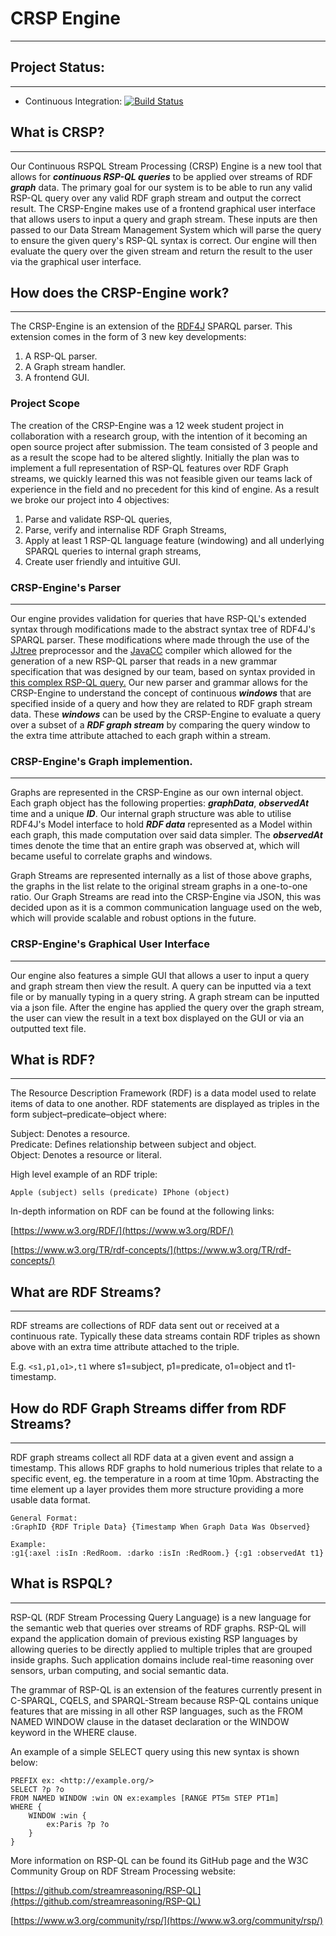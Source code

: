 # CRSP Engine
---

## Project Status:
---
* Continuous Integration: [![Build Status](https://travis-ci.org/FraserBrown/CRSP-Engine.svg?branch=master)](https://travis-ci.org/FraserBrown/CRSP-Engine)

## What is CRSP?
---

Our Continuous RSPQL Stream Processing (CRSP) Engine is a new tool that allows for ***continuous RSP-QL queries*** to be applied over streams of RDF ***graph*** data. 
The primary goal for our system is to be able to run any valid RSP-QL query over any valid RDF graph stream and output the correct result. 
The CRSP-Engine makes use of a frontend graphical user interface that allows users to input a query and graph stream. 
These inputs are then passed to our Data Stream Management System which will parse the query to ensure the given query's RSP-QL syntax is correct. 
Our engine will then evaluate the query over the given stream and return the result to the user via the graphical user interface.

## How does the CRSP-Engine work?
---

The CRSP-Engine is an extension of the [RDF4J](http://rdf4j.org/) SPARQL parser. 
This extension comes in the form of 3 new key developments:
1. A RSP-QL parser.
2. A Graph stream handler.
3. A frontend GUI.

### Project Scope
The creation of the CRSP-Engine was a 12 week student project in collaboration with a research group, with the intention of it becoming an open source project after submission. The team consisted of 3 people and as a result the scope had to be altered slightly. Initially the plan was to implement a full representation of RSP-QL features over RDF Graph streams, we quickly learned this was not feasible given  our teams lack of experience in the field and no precedent for this kind of engine.  As a result we broke our project into 4 objectives:
1. Parse and validate RSP-QL queries,  
2. Parse, verify and internalise RDF Graph Streams, 
3. Apply at least 1 RSP-QL language feature (windowing) and all underlying SPARQL queries to internal graph streams, 
4. Create user friendly and intuitive GUI.

### CRSP-Engine's Parser
---

Our engine provides validation for queries that have RSP-QL's extended syntax through modifications made to the abstract syntax tree of RDF4J's SPARQL parser. 
These modifications where made through the use of the [JJtree](https://javacc.org/jjtree) preprocessor and the [JavaCC](https://javacc.org/) compiler which allowed for the generation of a new RSP-QL parser that reads in a new grammar specification that was designed by our team, based on syntax provided in [this complex RSP-QL query.](https://github.com/streamreasoning/RSP-QL/blob/gh-pages/Example_of_RSP-QL_query.md)
Our new parser and grammar allows for the CRSP-Engine to understand the concept of continuous ***windows*** that are specified inside of a query and how they are related to RDF graph stream data. 
These ***windows*** can be used by the CRSP-Engine to evaluate a query over a subset of a ***RDF graph stream*** by comparing the query window to the extra time attribute attached to each graph within a stream. 

### CRSP-Engine's Graph implemention.
---

Graphs are represented in the CRSP-Engine as our own internal object. Each graph object has the following properties: ***graphData***, ***observedAt*** time and a unique ***ID***. Our internal graph structure was able to utilise RDF4J's Model interface to hold ***RDF data*** represented as a Model within each graph, this made computation over said data simpler. The ***observedAt*** times denote the time that an entire graph was observed at, which will became useful to correlate graphs and windows.

Graph Streams are represented internally as a list of those above graphs, the graphs in the list relate to the original stream graphs in a one-to-one ratio. Our Graph Streams are read into the CRSP-Engine via JSON, this was decided upon as it is a common communication language used on the web, which will provide scalable and robust options in the future.


### CRSP-Engine's Graphical User Interface
---

Our engine also features a simple GUI that allows a user to input a query and graph stream then view the result. A query can be inputted via a text file or by manually typing in a query string. A graph stream can be inputted via a json file. After the engine has applied the query over the graph stream, the user can view the result in a text box displayed on the GUI or via an outputted text file.

## What is RDF?
---

The Resource Description Framework (RDF) is a data model used to relate items of data to one another. RDF statements are displayed as triples in the form subject–predicate–object where:

Subject: Denotes a resource.  
Predicate: Defines relationship between subject and object.  
Object: Denotes a resource or literal.  

High level example of an RDF triple:

```
Apple (subject) sells (predicate) IPhone (object)
```

In-depth information on RDF can be found at the following links:

[https://www.w3.org/RDF/](https://www.w3.org/RDF/)

[https://www.w3.org/TR/rdf-concepts/](https://www.w3.org/TR/rdf-concepts/)

## What are RDF Streams?
---

RDF streams are collections of RDF data sent out or received at a continuous rate. Typically these data streams contain RDF triples as shown above with an extra time attribute attached to the triple.

E.g. `<s1,p1,o1>,t1` where s1=subject, p1=predicate, o1=object and t1-timestamp.

## How do RDF Graph Streams differ from RDF Streams?
---

RDF graph streams collect all RDF data at a given event and assign a timestamp. 
This allows RDF graphs to hold numerious triples that relate to a specific event, eg. the temperature in a room at time 10pm. 
Abstracting the time element up a layer provides them more structure providing a more usable data format.

```
General Format: 
:GraphID {RDF Triple Data} {Timestamp When Graph Data Was Observed}

Example:
:g1{:axel :isIn :RedRoom. :darko :isIn :RedRoom.} {:g1 :observedAt t1}
```

## What is RSPQL?
---

RSP-QL (RDF Stream Processing Query Language) is a new language for the semantic web that queries over streams of RDF graphs. RSP-QL will expand the application domain of previous existing RSP languages by allowing queries to be directly applied to multiple triples that are grouped inside graphs. Such application domains include real-time reasoning over sensors, urban computing, and social semantic data.

The grammar of RSP-QL is an extension of the features currently present in C-SPARQL, CQELS, and SPARQL-Stream because RSP-QL contains unique features that are missing in all other RSP languages, such as the FROM NAMED WINDOW clause in the dataset declaration or the WINDOW keyword in the WHERE clause.

An example of a simple SELECT query using this new syntax is shown below:

```
PREFIX ex: <http://example.org/> 
SELECT ?p ?o
FROM NAMED WINDOW :win ON ex:examples [RANGE PT5m STEP PT1m]
WHERE { 
	WINDOW :win { 
		ex:Paris ?p ?o
	}
}
```

More information on RSP-QL can be found its GitHub page and the W3C Community Group on RDF Stream Processing website:

[https://github.com/streamreasoning/RSP-QL](https://github.com/streamreasoning/RSP-QL)

[https://www.w3.org/community/rsp/](https://www.w3.org/community/rsp/)
